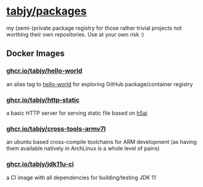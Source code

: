 # [tabjy/packages](https://github.com/tabjy/packages)

my (semi-)private package registry for those rather trivial projects not worthing their own repositories. Use at your own risk :)

## Docker Images

### [ghcr.io/tabjy/hello-world](./docker/hello-world)

an alias tag to [hello-world](https://hub.docker.com/_/hello-world) for exploring GitHub package/container registry

### [ghcr.io/tabjy/http-static](./docker/http-static)

a basic HTTP server for serving static file based on [h5ai](https://github.com/lrsjng/h5ai)

### [ghcr.io/tabjy/cross-tools-armv7l](./docker/cross-tools-armv7l)

an ubuntu based cross-compile toolchains for ARM development (as having them available natively in ArchLinux is a whole level of pains)

### [ghcr.io/tabjy/jdk11u-ci](./docker/jdk11u-ci)

a CI image with all dependencies for building/testing JDK 11